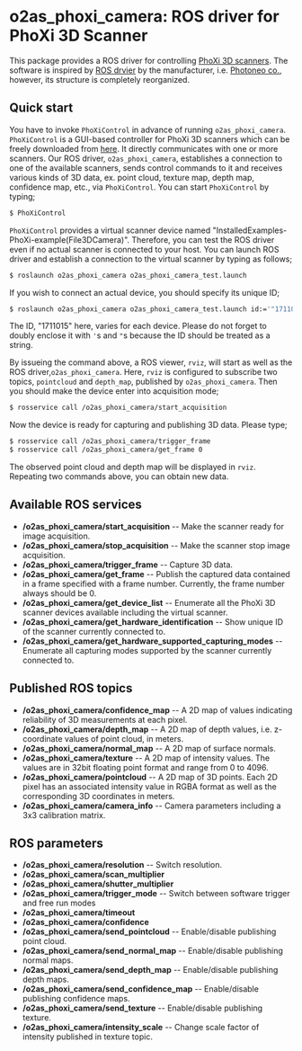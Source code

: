 o2as_phoxi_camera: ROS driver for PhoXi 3D Scanner
==================================================

This package provides a ROS driver for controlling [PhoXi 3D
scanners](http://www.photoneo.com/product-showcase/phoxi_3d_scanners). The
software is inspired by [ROS
drvier](https://github.com/photoneo/phoxi_camera) by the manufacturer,
i.e. [Photoneo co.](https://www.photoneo.com), however, its structure
is completely reorganized.

## Quick start

You have to invoke `PhoXiControl` in advance of running
`o2as_phoxi_camera`. `PhoXiControl` is a GUI-based controller for
PhoXi 3D scanners which can be freely downloaded from
[here](http://www.photoneo.com/download). It directly communicates
with one or more scanners. Our ROS driver, `o2as_phoxi_camera`,
establishes a connection to one of the available scanners, sends
control commands to it and receives various kinds of 3D data,
ex. point cloud, texture map, depth map, confidence map, etc., via
`PhoXiControl`. You can start `PhoXiControl` by typing;
```bash
$ PhoXiControl
```

`PhoXiControl` provides a virtual scanner device named
"InstalledExamples-PhoXi-example(File3DCamera)". Therefore, you can
test the ROS driver even if no actual scanner is connected to your
host. You can launch ROS driver and establish a connection to the
virtual scanner by typing as follows;

```bash
$ roslaunch o2as_phoxi_camera o2as_phoxi_camera_test.launch
```
If you wish to connect an actual device, you should specify its unique
ID;
```bash
$ roslaunch o2as_phoxi_camera o2as_phoxi_camera_test.launch id:='"1711015"'
```
The ID, "1711015" here, varies for each device. Please do not forget
to doubly enclose it with `'`s and `"`s because the ID should be treated
as a string.

By issueing the command above, a ROS viewer, `rviz`, will start as
well as the ROS driver,`o2as_phoxi_camera`. Here, `rviz` is configured
to subscribe two topics, `pointcloud` and `depth_map`, published by
`o2as_phoxi_camera`.  Then you should make the device enter into
acquisition mode;
```bash
$ rosservice call /o2as_phoxi_camera/start_acquisition
```
Now the device is ready for capturing and publishing 3D data. Please
type;
```bash
$ rosservice call /o2as_phoxi_camera/trigger_frame
$ rosservice call /o2as_phoxi_camera/get_frame 0
```
The observed point cloud and depth map will be displayed in
`rviz`. Repeating two commands above, you can obtain new data.

## Available ROS services

- **/o2as_phoxi_camera/start_acquisition** -- Make the scanner ready for image acquisition.
- **/o2as_phoxi_camera/stop_acquisition** -- Make the scanner stop image acquisition.
- **/o2as_phoxi_camera/trigger_frame** -- Capture 3D data.
- **/o2as_phoxi_camera/get_frame** -- Publish the captured data contained in a frame specified with a frame number. Currently, the frame number always should be 0.
- **/o2as_phoxi_camera/get_device_list** -- Enumerate all the PhoXi 3D scanner devices available including the virtual scanner.
- **/o2as_phoxi_camera/get_hardware_identification** -- Show unique ID of the scanner currently connected to.
- **/o2as_phoxi_camera/get_hardware_supported_capturing_modes** -- Enumerate all capturing modes supported by the scanner currently connected to.

## Published ROS topics

- **/o2as_phoxi_camera/confidence_map** -- A 2D map of values indicating reliability of 3D measurements at each pixel.
- **/o2as_phoxi_camera/depth_map** -- A 2D map of depth values, i.e. z-coordinate values of point cloud, in meters.
- **/o2as_phoxi_camera/normal_map** -- A 2D map of surface normals.
- **/o2as_phoxi_camera/texture** -- A 2D map of intensity values. The values are in 32bit floating point format and range from 0 to 4096.
- **/o2as_phoxi_camera/pointcloud** -- A 2D map of 3D points. Each 2D pixel has an associated intensity value in RGBA format as well as the corresponding 3D coordinates in meters.
- **/o2as_phoxi_camera/camera_info** -- Camera parameters including a 3x3 calibration matrix.

## ROS parameters

- **/o2as_phoxi_camera/resolution** -- Switch resolution.
- **/o2as_phoxi_camera/scan_multiplier**
- **/o2as_phoxi_camera/shutter_multiplier**
- **/o2as_phoxi_camera/trigger_mode** -- Switch between software trigger and free run modes
- **/o2as_phoxi_camera/timeout**
- **/o2as_phoxi_camera/confidence**
- **/o2as_phoxi_camera/send_pointcloud** -- Enable/disable publishing point cloud.
- **/o2as_phoxi_camera/send_normal_map** -- Enable/disable publishing normal maps.
- **/o2as_phoxi_camera/send_depth_map** -- Enable/disable publishing depth maps.
- **/o2as_phoxi_camera/send_confidence_map** -- Enable/disable publishing confidence maps.
- **/o2as_phoxi_camera/send_texture** -- Enable/disable publishing texture.
- **/o2as_phoxi_camera/intensity_scale** -- Change scale factor of intensity published in texture topic.
